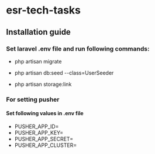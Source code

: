# esr-tech-tasks
## Installation guide

### Set laravel .env file and run following commands:

- php artisan migrate

- php artisan db:seed --class=UserSeeder

- php artisan storage:link

### For setting pusher
#### Set following values in .env file
- PUSHER_APP_ID=
- PUSHER_APP_KEY=
- PUSHER_APP_SECRET=
- PUSHER_APP_CLUSTER=

